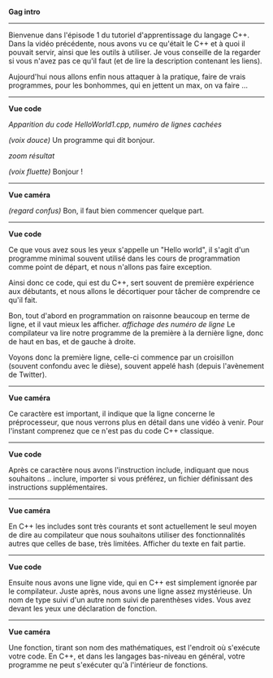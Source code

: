 **Gag intro**
___

Bienvenue dans l'épisode 1 du tutoriel d'apprentissage du langage C++.
Dans la vidéo précédente, nous avons vu ce qu'était le C++ et à quoi il pouvait servir, ainsi que les outils à utiliser. Je vous conseille de la regarder si vous n'avez pas ce qu'il faut (et de lire la description contenant les liens).

Aujourd'hui nous allons enfin nous attaquer à la pratique, faire de vrais programmes, pour les bonhommes, qui en jettent un max, on va faire ... 

___
**Vue code**

*Apparition du code HelloWorld1.cpp, numéro de lignes cachées*

*(voix douce)* Un programme qui dit bonjour.

*zoom résultat*

*(voix fluette)* Bonjour !

___
**Vue caméra**

*(regard confus)* Bon, il faut bien commencer quelque part.

___
**Vue code**

Ce que vous avez sous les yeux s'appelle un "Hello world", il s'agit d'un programme minimal souvent utilisé dans les cours de programmation comme point de départ, et nous n'allons pas faire exception.

Ainsi donc ce code, qui est du C++, sert souvent de première expérience aux débutants, et nous allons le décortiquer pour tâcher de comprendre ce qu'il fait.

Bon, tout d'abord en programmation on raisonne beaucoup en terme de ligne, et il vaut mieux les afficher. *affichage des numéro de ligne* Le compilateur va lire notre programme de la première à la dernière ligne, donc de haut en bas, et de gauche à droite.

Voyons donc la première ligne, celle-ci commence par un croisillon (souvent confondu avec le dièse), souvent appelé hash (depuis l'avènement de Twitter). 

___
**Vue caméra**

Ce caractère est important, il indique que la ligne concerne le préprocesseur, que nous verrons plus en détail dans une vidéo à venir. Pour l'instant comprenez que ce n'est pas du code C++ classique.

___
**Vue code**

Après ce caractère nous avons l'instruction include, indiquant que nous souhaitons .. inclure, importer si vous préférez, un fichier définissant des instructions supplémentaires.

___
**Vue caméra**

En C++ les includes sont très courants et sont actuellement le seul moyen de dire au compilateur que nous souhaitons utiliser des fonctionnalités autres que celles de base, très limitées. Afficher du texte en fait partie.

___
**Vue code**

Ensuite nous avons une ligne vide, qui en C++ est simplement ignorée par le compilateur.
Juste après, nous avons une ligne assez mystérieuse. Un nom de type suivi d'un autre nom suivi de parenthèses vides. Vous avez devant les yeux une déclaration de fonction.

___
**Vue caméra**

Une fonction, tirant son nom des mathématiques, est l'endroit où s'exécute votre code. En C++, et dans les langages bas-niveau en général, votre programme ne peut s'exécuter qu'à l'intérieur de fonctions.
